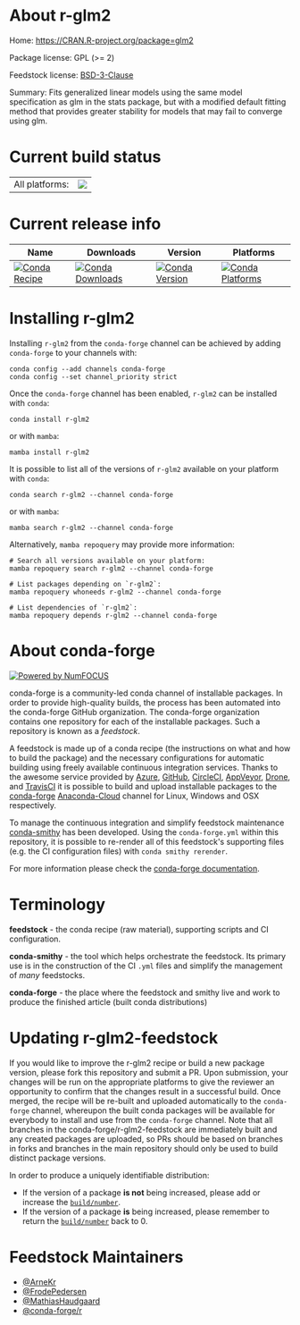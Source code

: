 About r-glm2
============

Home: https://CRAN.R-project.org/package=glm2

Package license: GPL (>= 2)

Feedstock license: [BSD-3-Clause](https://github.com/conda-forge/r-glm2-feedstock/blob/main/LICENSE.txt)

Summary: Fits generalized linear models using the same model specification as glm in the stats package, but with a modified default fitting method that provides greater stability for models that may fail to converge using glm.

Current build status
====================


<table><tr><td>All platforms:</td>
    <td>
      <a href="https://dev.azure.com/conda-forge/feedstock-builds/_build/latest?definitionId=1198&branchName=main">
        <img src="https://dev.azure.com/conda-forge/feedstock-builds/_apis/build/status/r-glm2-feedstock?branchName=main">
      </a>
    </td>
  </tr>
</table>

Current release info
====================

| Name | Downloads | Version | Platforms |
| --- | --- | --- | --- |
| [![Conda Recipe](https://img.shields.io/badge/recipe-r--glm2-green.svg)](https://anaconda.org/conda-forge/r-glm2) | [![Conda Downloads](https://img.shields.io/conda/dn/conda-forge/r-glm2.svg)](https://anaconda.org/conda-forge/r-glm2) | [![Conda Version](https://img.shields.io/conda/vn/conda-forge/r-glm2.svg)](https://anaconda.org/conda-forge/r-glm2) | [![Conda Platforms](https://img.shields.io/conda/pn/conda-forge/r-glm2.svg)](https://anaconda.org/conda-forge/r-glm2) |

Installing r-glm2
=================

Installing `r-glm2` from the `conda-forge` channel can be achieved by adding `conda-forge` to your channels with:

```
conda config --add channels conda-forge
conda config --set channel_priority strict
```

Once the `conda-forge` channel has been enabled, `r-glm2` can be installed with `conda`:

```
conda install r-glm2
```

or with `mamba`:

```
mamba install r-glm2
```

It is possible to list all of the versions of `r-glm2` available on your platform with `conda`:

```
conda search r-glm2 --channel conda-forge
```

or with `mamba`:

```
mamba search r-glm2 --channel conda-forge
```

Alternatively, `mamba repoquery` may provide more information:

```
# Search all versions available on your platform:
mamba repoquery search r-glm2 --channel conda-forge

# List packages depending on `r-glm2`:
mamba repoquery whoneeds r-glm2 --channel conda-forge

# List dependencies of `r-glm2`:
mamba repoquery depends r-glm2 --channel conda-forge
```


About conda-forge
=================

[![Powered by
NumFOCUS](https://img.shields.io/badge/powered%20by-NumFOCUS-orange.svg?style=flat&colorA=E1523D&colorB=007D8A)](https://numfocus.org)

conda-forge is a community-led conda channel of installable packages.
In order to provide high-quality builds, the process has been automated into the
conda-forge GitHub organization. The conda-forge organization contains one repository
for each of the installable packages. Such a repository is known as a *feedstock*.

A feedstock is made up of a conda recipe (the instructions on what and how to build
the package) and the necessary configurations for automatic building using freely
available continuous integration services. Thanks to the awesome service provided by
[Azure](https://azure.microsoft.com/en-us/services/devops/), [GitHub](https://github.com/),
[CircleCI](https://circleci.com/), [AppVeyor](https://www.appveyor.com/),
[Drone](https://cloud.drone.io/welcome), and [TravisCI](https://travis-ci.com/)
it is possible to build and upload installable packages to the
[conda-forge](https://anaconda.org/conda-forge) [Anaconda-Cloud](https://anaconda.org/)
channel for Linux, Windows and OSX respectively.

To manage the continuous integration and simplify feedstock maintenance
[conda-smithy](https://github.com/conda-forge/conda-smithy) has been developed.
Using the ``conda-forge.yml`` within this repository, it is possible to re-render all of
this feedstock's supporting files (e.g. the CI configuration files) with ``conda smithy rerender``.

For more information please check the [conda-forge documentation](https://conda-forge.org/docs/).

Terminology
===========

**feedstock** - the conda recipe (raw material), supporting scripts and CI configuration.

**conda-smithy** - the tool which helps orchestrate the feedstock.
                   Its primary use is in the construction of the CI ``.yml`` files
                   and simplify the management of *many* feedstocks.

**conda-forge** - the place where the feedstock and smithy live and work to
                  produce the finished article (built conda distributions)


Updating r-glm2-feedstock
=========================

If you would like to improve the r-glm2 recipe or build a new
package version, please fork this repository and submit a PR. Upon submission,
your changes will be run on the appropriate platforms to give the reviewer an
opportunity to confirm that the changes result in a successful build. Once
merged, the recipe will be re-built and uploaded automatically to the
`conda-forge` channel, whereupon the built conda packages will be available for
everybody to install and use from the `conda-forge` channel.
Note that all branches in the conda-forge/r-glm2-feedstock are
immediately built and any created packages are uploaded, so PRs should be based
on branches in forks and branches in the main repository should only be used to
build distinct package versions.

In order to produce a uniquely identifiable distribution:
 * If the version of a package **is not** being increased, please add or increase
   the [``build/number``](https://docs.conda.io/projects/conda-build/en/latest/resources/define-metadata.html#build-number-and-string).
 * If the version of a package **is** being increased, please remember to return
   the [``build/number``](https://docs.conda.io/projects/conda-build/en/latest/resources/define-metadata.html#build-number-and-string)
   back to 0.

Feedstock Maintainers
=====================

* [@ArneKr](https://github.com/ArneKr/)
* [@FrodePedersen](https://github.com/FrodePedersen/)
* [@MathiasHaudgaard](https://github.com/MathiasHaudgaard/)
* [@conda-forge/r](https://github.com/conda-forge/r/)

